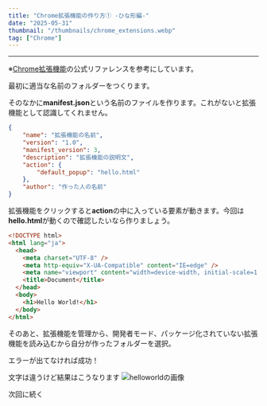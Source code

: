 ```yaml
---
title: "Chrome拡張機能の作り方① -ひな形編-"
date: "2025-05-31"
thumbnail: "/thumbnails/chrome_extensions.webp"
tag: ["Chrome"]
---
```

___

※<span style="color: purple">[Chrome拡張機能](https://developer.chrome.com/docs/extensions?hl=ja)</span>の公式リファレンスを参考にしています。

最初に適当な名前のフォルダーをつくります。

そのなかに**manifest.json**という名前のファイルを作ります。これがないと拡張機能として認識してくれません。

```json
{
    "name": "拡張機能の名前",
    "version": "1.0",
    "manifest_version": 3,
    "description": "拡張機能の説明文",
    "action": {
        "default_popup": "hello.html"
    },
    "author": "作った人の名前"
}
```
拡張機能をクリックすると**action**の中に入っている要素が動きます。今回は**hello.html**が動くので確認したいなら作りましょう。

```html
<!DOCTYPE html>
<html lang="ja">
  <head>
    <meta charset="UTF-8" />
    <meta http-equiv="X-UA-Compatible" content="IE=edge" />
    <meta name="viewport" content="width=device-width, initial-scale=1.0" />
    <title>Document</title>
  </head>
  <body>
    <h1>Hello World!</h1>
  </body>
</html>
```
そのあと、拡張機能を管理から、開発者モード、パッケージ化されていない拡張機能を読み込むから自分が作ったフォルダーを選択。

エラーが出てなければ成功！

文字は違うけど結果はこうなります
![helloworldの画像](/images/hello-world-extension-27a679d21340d_856.png)

次回に続く